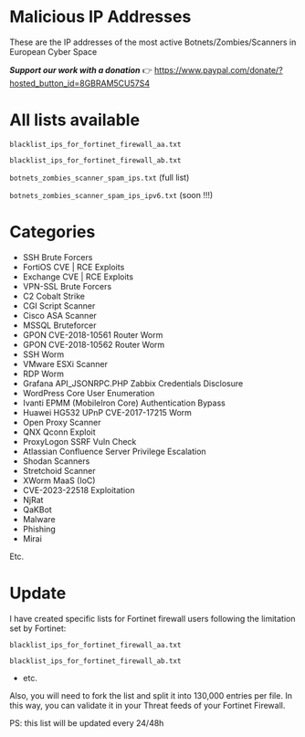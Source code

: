 # Malicious IP Addresses
These are the IP addresses of the most active Botnets/Zombies/Scanners in European Cyber Space

***Support our work with a donation*** 👉 https://www.paypal.com/donate/?hosted_button_id=8GBRAM5CU57S4

# All lists available

```blacklist_ips_for_fortinet_firewall_aa.txt```

```blacklist_ips_for_fortinet_firewall_ab.txt```

```botnets_zombies_scanner_spam_ips.txt``` (full list)

```botnets_zombies_scanner_spam_ips_ipv6.txt``` (soon !!!)

# Categories

- SSH Brute Forcers
- FortiOS CVE | RCE Exploits
- Exchange CVE | RCE Exploits
- VPN-SSL Brute Forcers
- C2 Cobalt Strike
- CGI Script Scanner
- Cisco ASA Scanner
- MSSQL Bruteforcer
- GPON CVE-2018-10561 Router Worm
- GPON CVE-2018-10562 Router Worm
- SSH Worm
- VMware ESXi Scanner
- RDP Worm
- Grafana API_JSONRPC.PHP Zabbix Credentials Disclosure
- WordPress Core User Enumeration
- Ivanti EPMM (MobileIron Core) Authentication Bypass
- Huawei HG532 UPnP CVE-2017-17215 Worm
- Open Proxy Scanner
- QNX Qconn Exploit
- ProxyLogon SSRF Vuln Check
- Atlassian Confluence Server Privilege Escalation
- Shodan Scanners
- Stretchoid Scanner
- XWorm MaaS (IoC)
- CVE-2023-22518 Exploitation
- NjRat
- QaKBot
- Malware
- Phishing
- Mirai

Etc.

# Update

I have created specific lists for Fortinet firewall users following the limitation set by Fortinet:

```blacklist_ips_for_fortinet_firewall_aa.txt```

```blacklist_ips_for_fortinet_firewall_ab.txt```

- etc.

Also, you will need to fork the list and split it into 130,000 entries per file. 
In this way, you can validate it in your Threat feeds of your Fortinet Firewall.

PS: this list will be updated every 24/48h


